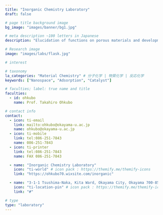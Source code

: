 ```yaml
---
title: "Inorganic Chemistry Laboratory"
draft: false

# page title background image
bg_image: "images/banner/bg1.jpg"

# meta description ~100 letters in Japanese
description: "Elucidation of functions on porous materials and development of new porous materials"

# Research image
image: "images/labs/flask.jpg"

# interest

# taxonomy
la_categories: "Material Chemistry" # 分子化学 | 物質化学 | 反応化学
keywords: ["Nanospace", "Adsorption", "Catalyst"]

# faculties; label: true name and title
faculties:
  - id: ohkubo
    name: Prof. Takahiro Ohkubo

# contact info
contact:
  - icon: ti-email
    link: mailto:ohkubo@okayama-u.ac.jp
    name: ohkubo@okayama-u.ac.jp
  - icon: ti-mobile
    link: tel:086-251-7843
    name: 086-251-7843
  - icon: ti-printer
    link: tel:086-251-7843
    name: FAX 086-251-7843

  - name: "Inorganic Chemistry Laboratory"
    icon: "ti-world" # icon pack : https://themify.me/themify-icons
    link: "https://ohkubo70.wixsite.com/inorganic"

  - name: "3-1-1 Tsushima-Naka, Kita Ward, Okayama City, Okayama 700-8530"
    icon: "ti-location-pin" # icon pack : https://themify.me/themify-icons
    link: "#"

# type
type: "laboratory"
---
```


